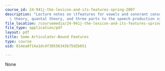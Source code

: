 ```yaml
---
course_id: 24-941j-the-lexicon-and-its-features-spring-2007
description: "Lecture notes on \tfeatures for vowels and sonorant consonants, dispersion\
  \ theory, quantal theory, and three parts to the speech production system."
file_location: /coursemedia/24-941j-the-lexicon-and-its-features-spring-2007/814ea8f14a1dc4f30556343b75d2b651_lec2ks.pdf
file_type: application/pdf
layout: pdf
title: Some Articulator-Bound Features
type: course
uid: 814ea8f14a1dc4f30556343b75d2b651

---
```

None
